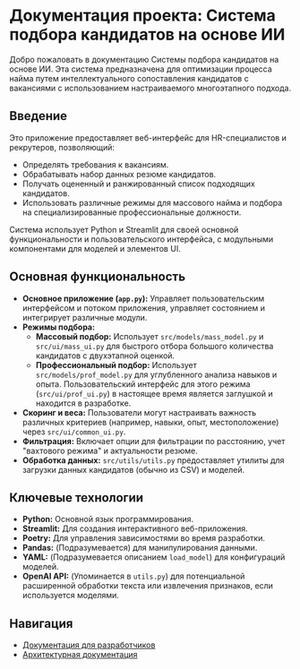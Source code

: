 # Документация проекта: Система подбора кандидатов на основе ИИ

Добро пожаловать в документацию Системы подбора кандидатов на основе ИИ. Эта система предназначена для оптимизации процесса найма путем интеллектуального сопоставления кандидатов с вакансиями с использованием настраиваемого многоэтапного подхода.

## Введение

Это приложение предоставляет веб-интерфейс для HR-специалистов и рекрутеров, позволяющий:
*   Определять требования к вакансиям.
*   Обрабатывать набор данных резюме кандидатов.
*   Получать оцененный и ранжированный список подходящих кандидатов.
*   Использовать различные режимы для массового найма и подбора на специализированные профессиональные должности.

Система использует Python и Streamlit для своей основной функциональности и пользовательского интерфейса, с модульными компонентами для моделей и элементов UI.

## Основная функциональность

*   **Основное приложение (`app.py`):** Управляет пользовательским интерфейсом и потоком приложения, управляет состоянием и интегрирует различные модули.
*   **Режимы подбора:**
    *   **Массовый подбор:** Использует `src/models/mass_model.py` и `src/ui/mass_ui.py` для быстрого отбора большого количества кандидатов с двухэтапной оценкой.
    *   **Профессиональный подбор:** Использует `src/models/prof_model.py` для углубленного анализа навыков и опыта. Пользовательский интерфейс для этого режима (`src/ui/prof_ui.py`) в настоящее время является заглушкой и находится в разработке.
*   **Скоринг и веса:** Пользователи могут настраивать важность различных критериев (например, навыки, опыт, местоположение) через `src/ui/common_ui.py`.
*   **Фильтрация:** Включает опции для фильтрации по расстоянию, учет "вахтового режима" и актуальности резюме.
*   **Обработка данных:** `src/utils/utils.py` предоставляет утилиты для загрузки данных кандидатов (обычно из CSV) и моделей.

## Ключевые технологии

*   **Python:** Основной язык программирования.
*   **Streamlit:** Для создания интерактивного веб-приложения.
*   **Poetry:** Для управления зависимостями во время разработки.
*   **Pandas:** (Подразумевается) для манипулирования данными.
*   **YAML:** (Подразумевается описанием `load_model`) для конфигураций моделей.
*   **OpenAI API:** (Упоминается в `utils.py`) для потенциальной расширенной обработки текста или извлечения признаков, если используется моделями.

## Навигация

*   [Документация для разработчиков](./developer_documentation.md)
*   [Архитектурная документация](./architecture_documentation.md)